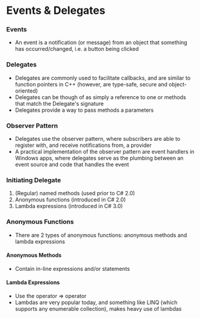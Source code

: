 # Events & Delegates

### Events
- An event is a notification (or message) from an object that something has occurred/changed, i.e. a button being clicked 

### Delegates
- Delegates are commonly used to facilitate callbacks, and are similar to function pointers in C++ (however, are type-safe, secure and object-oriented)
- Delegates can be though of as simply a reference to one or methods that match the Delegate's signature
- Delegates provide a way to pass methods a parameters 

### Observer Pattern
- Delegates use the observer pattern, where subscribers are able to register with, and receive notifications from, a provider
- A practical implementation of the observer pattern are event handlers in Windows apps, where delegates serve as the plumbing between an event source and code that handles the event

### Initiating Delegate
1. (Regular) named methods (used prior to C# 2.0)
2. Anonymous functions (introduced in C# 2.0)
3. Lambda expressions (introduced in C# 3.0) 

### Anonymous Functions
- There are 2 types of anonymous functions: anonymous methods and lambda expressions

#### Anonymous Methods
- Contain in-line expressions and/or statements

#### Lambda Expressions
- Use the operator => operator
- Lambdas are very popular today, and something like LINQ (which supports any enumerable collection), makes heavy use of lambdas
